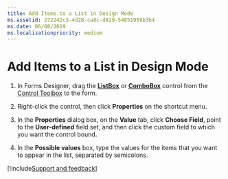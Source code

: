```yaml
---
title: Add Items to a List in Design Mode
ms.assetid: 272242c3-4d28-ca8c-d829-54851959b3b4
ms.date: 06/08/2019
ms.localizationpriority: medium
---
```



# Add Items to a List in Design Mode

1. In Forms Designer, drag the **[ListBox](../../../api/Outlook.listbox.md)** or **[ComboBox](../../../api/Outlook.combobox.md)** control from the [Control Toolbox](show-or-hide-the-control-toolbox.md) to the form.
    
2. Right-click the control, then click **Properties** on the shortcut menu.
    
3. In the **Properties** dialog box, on the **Value** tab, click **Choose Field**, point to the **User-defined** field set, and then click the custom field to which you want the control bound.
    
4. In the **Possible values** box, type the values for the items that you want to appear in the list, separated by semicolons.

[!include[Support and feedback](~/includes/feedback-boilerplate.md)]
